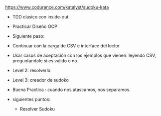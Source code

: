 https://www.codurance.com/katalyst/sudoku-kata

- TDD clasico con inside-out
- Practicar Diseño OOP

- Siguiente paso:

- Continuar con la carga de CSV e interface del lector
- Usar casos de aceptación con los ejemplos que vienen: leyendo CSV, preguntandole si es valido
o no.
- Level 2: resolverlo
- Level 3: creador de sudoko


- Buena Practica : cuando nos atascamos, nos separamos.
- siguientes puntos:

  - Resolver Sudoku
